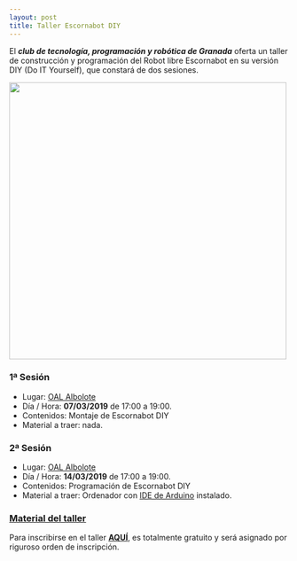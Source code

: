```yaml
---
layout: post
title: Taller Escornabot DIY
---
```


El ***club de tecnología, programación y robótica de Granada*** oferta un taller de construcción y programación del Robot libre Escornabot en su versión DIY (Do IT Yourself), que constará de dos sesiones.

<img src="http://clubroboticagranada.github.io/images/escornabot_diy.jpg" width="500" />

### 1ª Sesión ###
* Lugar: [OAL Albolote](https://goo.gl/maps/apqiUdvcC9s)
* Día / Hora: **07/03/2019** de 17:00 a 19:00.
* Contenidos: Montaje de Escornabot DIY
* Material a traer: nada.

### 2ª Sesión ###
* Lugar: [OAL Albolote](https://goo.gl/maps/apqiUdvcC9s)
* Día / Hora: **14/03/2019** de 17:00 a 19:00.
* Contenidos: Programación de Escornabot DIY
* Material a traer: Ordenador con [IDE de Arduino](https://www.arduino.cc/en/Main/Software) instalado.

### [Material del taller](https://github.com/pedroruizf/taller_escornabot) ###

Para inscribirse en el taller [**AQUÍ**](), es totalmente gratuito y será asignado por riguroso orden de inscripción.
